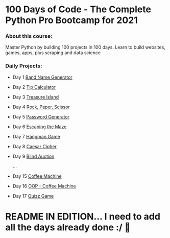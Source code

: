 # 100 Days of Code - The Complete Python Pro Bootcamp for 2021

### About this course:
Master Python by building 100 projects in 100 days. Learn to build websites, games, apps, plus scraping and data science

### Daily Projects:
- Day 1 [Band Name Generator](/100%20Days%20of%20Code%20-%20The%20Complete%20Python%20Pro%20Bootcamp%20for%202021/day_1/project/band-name-generator-start)
- Day 2 [Tip Calculator](https://github.com/euzivamjunior/studies/tree/main/100%20Days%20of%20Code%20-%20The%20Complete%20Python%20Pro%20Bootcamp%20for%202021/day_2/project/tip-calculator-start)
- Day 3 [Treasure Island](https://github.com/euzivamjunior/studies/tree/main/100%20Days%20of%20Code%20-%20The%20Complete%20Python%20Pro%20Bootcamp%20for%202021/day_3/project/treasure-island-start)
- Day 4 [Rock, Paper, Scissor](https://github.com/euzivamjunior/studies/tree/main/100%20Days%20of%20Code%20-%20The%20Complete%20Python%20Pro%20Bootcamp%20for%202021/day_4/project/rock-paper-scissors-start)
- Day 5 [Password Generator](https://github.com/euzivamjunior/studies/tree/main/100%20Days%20of%20Code%20-%20The%20Complete%20Python%20Pro%20Bootcamp%20for%202021/day_5/project/password-generator-start)
- Day 6 [Escaping the Maze](/100%20Days%20of%20Code%20-%20The%20Complete%20Python%20Pro%20Bootcamp%20for%202021/day_6/project/reeborgs_world_maze/)
- Day 7 [Hangman Game](/100%20Days%20of%20Code%20-%20The%20Complete%20Python%20Pro%20Bootcamp%20for%202021/day_7/project/Day-7-Hangman-Final/)
- Day 8 [Caesar Cipher](/100%20Days%20of%20Code%20-%20The%20Complete%20Python%20Pro%20Bootcamp%20for%202021/day_8/project/caesar-cipher-my-solution/)
- Day 9 [Blind Auction](/100%20Days%20of%20Code%20-%20The%20Complete%20Python%20Pro%20Bootcamp%20for%202021/day_9/project/blind-auction-start/)

  ...

- Day 15 [Coffee Machine](/100%20Days%20of%20Code%20-%20The%20Complete%20Python%20Pro%20Bootcamp%20for%202021/day_15/project/coffee-machine-start/)
- Day 16 [OOP - Coffee Machine](/100%20Days%20of%20Code%20-%20The%20Complete%20Python%20Pro%20Bootcamp%20for%202021/day_16/project/oop-coffee-machine-start/)
- Day 17 [Quizz Game](/100%20Days%20of%20Code%20-%20The%20Complete%20Python%20Pro%20Bootcamp%20for%202021/day_17/project/quiz-game-start/)

# README IN EDITION... I need to add all the days already done :/ :wrench:
